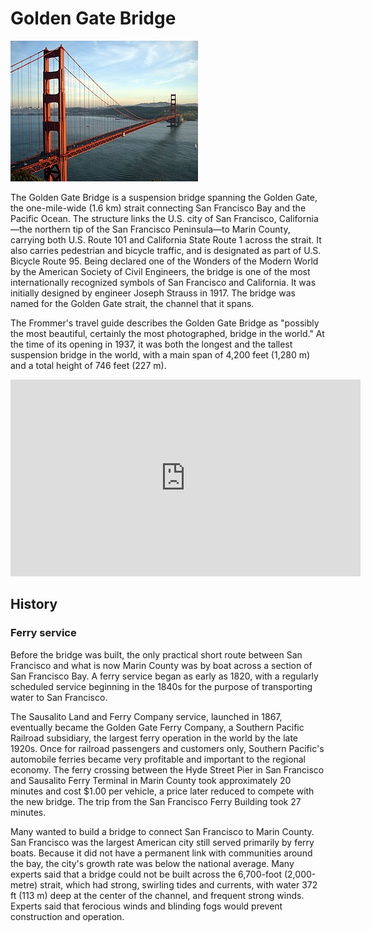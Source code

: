 # Golden Gate Bridge
![Golden Gate Bridge](https://github.com/sasuga-hitachi/sample2/blob/main/GoldenGateBridge-001.jpg)

The Golden Gate Bridge is a suspension bridge spanning the Golden Gate, the one-mile-wide (1.6 km) strait connecting San Francisco Bay and the Pacific Ocean. The structure links the U.S. city of San Francisco, California—the northern tip of the San Francisco Peninsula—to Marin County, carrying both U.S. Route 101 and California State Route 1 across the strait. It also carries pedestrian and bicycle traffic, and is designated as part of U.S. Bicycle Route 95. Being declared one of the Wonders of the Modern World by the American Society of Civil Engineers, the bridge is one of the most internationally recognized symbols of San Francisco and California. It was initially designed by engineer Joseph Strauss in 1917. The bridge was named for the Golden Gate strait, the channel that it spans.

The Frommer's travel guide describes the Golden Gate Bridge as "possibly the most beautiful, certainly the most photographed, bridge in the world." At the time of its opening in 1937, it was both the longest and the tallest suspension bridge in the world, with a main span of 4,200 feet (1,280 m) and a total height of 746 feet (227 m).

<iframe width="560" height="315"src="https://youtu.be/hanE_bysWro" title="San Francisco California | 4K Drone Footage"frameborder="0" allow="accelerometer; autoplay; clipboard-write;encrypted-media; gyroscope; picture-in-picture" allowfullscreen></iframe>

## History
### Ferry service
Before the bridge was built, the only practical short route between San Francisco and what is now Marin County was by boat across a section of San Francisco Bay. A ferry service began as early as 1820, with a regularly scheduled service beginning in the 1840s for the purpose of transporting water to San Francisco.

The Sausalito Land and Ferry Company service, launched in 1867, eventually became the Golden Gate Ferry Company, a Southern Pacific Railroad subsidiary, the largest ferry operation in the world by the late 1920s. Once for railroad passengers and customers only, Southern Pacific's automobile ferries became very profitable and important to the regional economy. The ferry crossing between the Hyde Street Pier in San Francisco and Sausalito Ferry Terminal in Marin County took approximately 20 minutes and cost $1.00 per vehicle, a price later reduced to compete with the new bridge. The trip from the San Francisco Ferry Building took 27 minutes.

Many wanted to build a bridge to connect San Francisco to Marin County. San Francisco was the largest American city still served primarily by ferry boats. Because it did not have a permanent link with communities around the bay, the city's growth rate was below the national average. Many experts said that a bridge could not be built across the 6,700-foot (2,000-metre) strait, which had strong, swirling tides and currents, with water 372 ft (113 m) deep at the center of the channel, and frequent strong winds. Experts said that ferocious winds and blinding fogs would prevent construction and operation.
